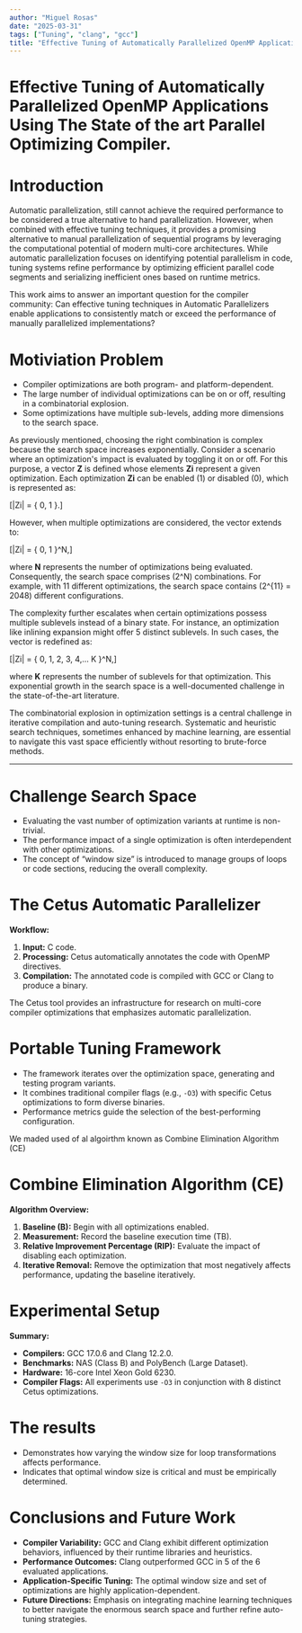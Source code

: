 ```yaml
---
author: "Miguel Rosas"
date: "2025-03-31"
tags: ["Tuning", "clang", "gcc"]
title: "Effective Tuning of Automatically Parallelized OpenMP Applications Using The State of the art Parallel Optimizing Compiler"
---
```



# Effective Tuning of Automatically Parallelized OpenMP Applications Using The State of the art Parallel Optimizing Compiler.

# Introduction

Automatic parallelization, still cannot achieve the required performance to be considered a true alternative to hand parallelization. However, when combined with effective tuning techniques, it provides a promising alternative to manual parallelization of sequential programs by leveraging the computational potential of modern multi-core architectures. While automatic parallelization focuses on identifying potential parallelism in code, tuning systems refine performance by optimizing efficient parallel code segments and serializing inefficient ones based on runtime metrics.

This work aims to answer an important question for the compiler community: Can effective tuning techniques in Automatic Parallelizers enable applications to consistently match or exceed the performance of manually parallelized implementations?


# Motiviation Problem

- Compiler optimizations are both program- and platform-dependent.  
- The large number of individual optimizations can be on or off, resulting in a combinatorial explosion.  
- Some optimizations have multiple sub-levels, adding more dimensions to the search space.

As previously mentioned, choosing the right combination is complex because the search space increases exponentially. Consider a scenario where an optimization's impact is evaluated by toggling it on or off. For this purpose, a vector **Z** is defined whose elements **Zi** represent a given optimization. Each optimization **Zi** can be enabled (1) or disabled (0), which is represented as:

\[|Zi| = \{ 0, 1 \}.\]

However, when multiple optimizations are considered, the vector extends to:

\[|Zi| = \{ 0, 1 \}^N,\]

where **N** represents the number of optimizations being evaluated. Consequently, the search space comprises \(2^N\) combinations. For example, with 11 different optimizations, the search space contains \(2^{11} = 2048\) different configurations.

The complexity further escalates when certain optimizations possess multiple sublevels instead of a binary state. For instance, an optimization like inlining expansion might offer 5 distinct sublevels. In such cases, the vector is redefined as:

\[|Zi| = \{ 0, 1, 2, 3, 4,... K \}^N,\]

where **K** represents the number of sublevels for that optimization. This exponential growth in the search space is a well-documented challenge in the state-of-the-art literature.

The combinatorial explosion in optimization settings is a central challenge in iterative compilation and auto-tuning research. Systematic and heuristic search techniques, sometimes enhanced by machine learning, are essential to navigate this vast space efficiently without resorting to brute-force methods.

---

# Challenge Search Space  

- Evaluating the vast number of optimization variants at runtime is non-trivial.
- The performance impact of a single optimization is often interdependent with other optimizations.
- The concept of “window size” is introduced to manage groups of loops or code sections, reducing the overall complexity.


# The Cetus Automatic Parallelizer  
**Workflow:**  
1. **Input:**  C code.  
2. **Processing:** Cetus automatically annotates the code with OpenMP directives.  
3. **Compilation:** The annotated code is compiled with GCC or Clang to produce a binary.

The Cetus tool provides an infrastructure for research on multi-core compiler optimizations that emphasizes automatic parallelization. 

# Portable Tuning Framework  

- The framework iterates over the optimization space, generating and testing program variants.
- It combines traditional compiler flags (e.g., `-O3`) with specific Cetus optimizations to form diverse binaries.
- Performance metrics guide the selection of the best-performing configuration.

We maded used of al algoirthm known as Combine Elimination Algorithm (CE)

# Combine Elimination Algorithm (CE)  
**Algorithm Overview:**  
1. **Baseline (B):** Begin with all optimizations enabled.
2. **Measurement:** Record the baseline execution time (TB).
3. **Relative Improvement Percentage (RIP):** Evaluate the impact of disabling each optimization.
4. **Iterative Removal:** Remove the optimization that most negatively affects performance, updating the baseline iteratively.


# Experimental Setup  
**Summary:**  
- **Compilers:** GCC 17.0.6 and Clang 12.2.0.
- **Benchmarks:** NAS (Class B) and PolyBench (Large Dataset).
- **Hardware:** 16-core Intel Xeon Gold 6230.
- **Compiler Flags:** All experiments use `-O3` in conjunction with 8 distinct Cetus optimizations.

# The results 
- Demonstrates how varying the window size for loop transformations affects performance.
- Indicates that optimal window size is critical and must be empirically determined.

# Conclusions and Future Work  
- **Compiler Variability:** GCC and Clang exhibit different optimization behaviors, influenced by their runtime libraries and heuristics.
- **Performance Outcomes:** Clang outperformed GCC in 5 of the 6 evaluated applications.
- **Application-Specific Tuning:** The optimal window size and set of optimizations are highly application-dependent.
- **Future Directions:** Emphasis on integrating machine learning techniques to better navigate the enormous search space and further refine auto-tuning strategies.




